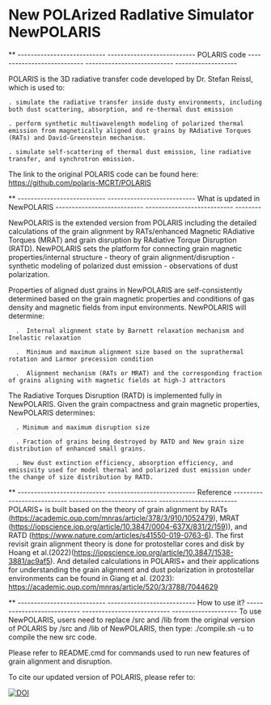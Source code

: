 # New POLArized RadIative Simulator NewPOLARIS
** --------------------------- --------------------------- POLARIS code  ---------------------------  ---------------------------  ------------------- 

POLARIS is the 3D radiative transfer code developed by Dr. Stefan Reissl, which is used to: 
    
    . simulate the radiative transfer inside dusty environments, including both dust scattering, absorption, and re-thermal dust emission
    
    . perform synthetic multiwavelength modeling of polarized thermal emission from magnetically aligned dust grains by RAdiative Torques (RATs) and David-Greenstein mechanism.
    
    . simulate self-scattering of thermal dust emission, line radiative transfer, and synchrotron emission.

The link to the original POLARIS code can be found here:
https://github.com/polaris-MCRT/POLARIS





** --------------------------- --------------------------- What is updated in NewPOLARIS  ---------------------------  ---------------------------  -------- 

NewPOLARIS is the extended version from POLARIS including the detailed calculations of the grain alignment by RATs/enhanced Magnetic RAdiative Torques (MRAT) and grain disruption by RAdiative Torque Disruption (RATD). NewPOLARIS sets the platform for connecting grain magnetic properties/internal structure - theory of grain alignment/disruption - synthetic modeling of polarized dust emission - observations of dust polarization.

Properties of aligned dust grains in NewPOLARIS are self-consistently determined based on the grain magnetic properties and conditions of gas density and magnetic fields from input environments. NewPOLARIS will determine:
  
      .  Internal alignment state by Barnett relaxation mechanism and Inelastic relaxation

      .  Minimum and maximum alignment size based on the suprathermal rotation and Larmor precession condition

      .  Alignment mechanism (RATs or MRAT) and the corresponding fraction of grains aligning with magnetic fields at high-J attractors  

The Radiative Torques Disruption (RATD) is implemented fully in NewPOLARIS. Given the grain compactness and grain magnetic properties, NewPOLARIS determines:
  
      . Minimum and maximum disruption size
  
      . Fraction of grains being destroyed by RATD and New grain size distribution of enhanced small grains.

      . New dust extinction efficiency, absorption efficiency, and emissivity used for model thermal and polarized dust emission under the change of size distribution by RATD.



** --------------------------- --------------------------- Reference  ---------------------------  ---------------------------  ------------------------ 
POLARIS+ is built based on the theory of grain alignment by RATs (https://academic.oup.com/mnras/article/378/3/910/1052479), MRAT (https://iopscience.iop.org/article/10.3847/0004-637X/831/2/159)), and RATD (https://www.nature.com/articles/s41550-019-0763-6). The first revisit grain alignment theory is done for protostellar cores and disk by Hoang et al.(2022)(https://iopscience.iop.org/article/10.3847/1538-3881/ac9af5). And detailed calculations in POLARIS+ and their applications for understanding the grain alignment and dust polarization in protostellar environments can be found in Giang et al. (2023): https://academic.oup.com/mnras/article/520/3/3788/7044629




 ** --------------------------- --------------------------- How to use it?  ---------------------------  ---------------------------  -------------------- 
To use NewPOLARIS, users need to replace /src and /lib from the original version of POLARIS by /src and /lib of NewPOLARIS, then type:
./compile.sh -u
to compile the new src code.

Please refer to README.cmd for commands used to run new features of grain alignment and disruption.

To cite our updated version of POLARIS, please refer to:


[![DOI](https://zenodo.org/badge/DOI/10.5281/zenodo.14199014.svg)](https://doi.org/10.5281/zenodo.14199014)







